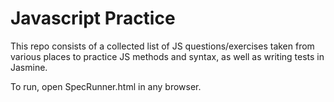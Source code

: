 # Javascript Practice

This repo consists of a collected list of JS questions/exercises taken from various places to practice JS methods and syntax, as well as writing tests in Jasmine. 

To run, open SpecRunner.html in any browser.
